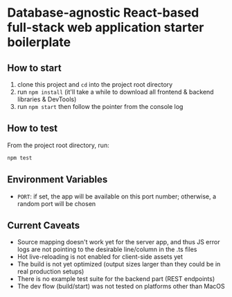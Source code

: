 # Database-agnostic React-based full-stack web application starter boilerplate

## How to start

1. clone this project and `cd` into the project root directory
2. run `npm install` (it'll take a while to download all frontend & backend libraries & DevTools)
3. run `npm start` then follow the pointer from the console log

## How to test

From the project root directory, run:
```bash
npm test
```

## Environment Variables

- `PORT`: if set, the app will be available on this port number; otherwise, a random port will be chosen

## Current Caveats

- Source mapping doesn't work yet for the server app, and thus JS error logs are not pointing to the desirable line/column in the .ts files
- Hot live-reloading is not enabled for client-side assets yet
- The build is not yet optimized (output sizes larger than they could be in real production setups)
- There is no example test suite for the backend part (REST endpoints)
- The dev flow (build/start) was not tested on platforms other than MacOS

